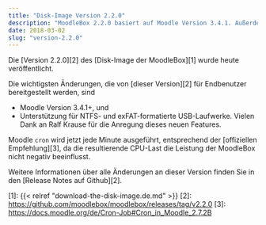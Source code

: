 ```yaml
---
title: "Disk-Image Version 2.2.0"
description: "MoodleBox 2.2.0 basiert auf Moodle Version 3.4.1. Außerdem wurden verschiedene Verbesserungen vorgenommen."
date: 2018-03-02
slug: "version-2.2.0"
---
```


Die [Version 2.2.0][2] des [Disk-Image der MoodleBox][1]  wurde heute veröffentlicht.

Die wichtigsten Änderungen, die von [dieser Version][2] für Endbenutzer bereitgestellt werden, sind
- Moodle Version 3.4.1+, und
- Unterstützung für NTFS- und exFAT-formatierte USB-Laufwerke. Vielen Dank an Ralf Krause für die Anregung dieses neuen Features.

Moodle `cron` wird jetzt jede Minute ausgeführt, entsprechend der [offiziellen Empfehlung][3], da die resultierende CPU-Last die Leistung der MoodleBox nicht negativ beeinflusst.

Weitere Informationen über alle Änderungen an dieser Version finden Sie in den [Release Notes auf Github][2].

 [1]: {{< relref "download-the-disk-image.de.md" >}}
 [2]: https://github.com/moodlebox/moodlebox/releases/tag/v2.2.0
 [3]: https://docs.moodle.org/de/Cron-Job#Cron_in_Moodle_2.7.2B
